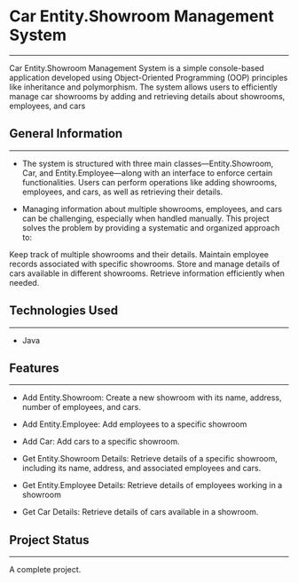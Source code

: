<h1>Car Entity.Showroom Management System</h1>
<hr><p>Car Entity.Showroom Management System is a simple console-based application developed using Object-Oriented Programming (OOP) principles like inheritance and polymorphism. The system allows users to efficiently manage car showrooms by adding and retrieving details about showrooms, employees, and cars</p><h2>General Information</h2>
<hr><ul>
<li>The system is structured with three main classes—Entity.Showroom, Car, and Entity.Employee—along with an interface to enforce certain functionalities. Users can perform operations like adding showrooms, employees, and cars, as well as retrieving their details.</li>
</ul><ul>
<li>Managing information about multiple showrooms, employees, and cars can be challenging, especially when handled manually. This project solves the problem by providing a systematic and organized approach to:</li>
</ul>
<p>Keep track of multiple showrooms and their details.
Maintain employee records associated with specific showrooms.
Store and manage details of cars available in different showrooms.
Retrieve information efficiently when needed.</p><h2>Technologies Used</h2>
<hr><ul>
<li>Java</li>
</ul><h2>Features</h2>
<hr><ul>
<li>Add Entity.Showroom: Create a new showroom with its name, address, number of employees, and cars.</li>
</ul><ul>
<li>Add Entity.Employee: Add employees to a specific showroom</li>
</ul><ul>
<li>Add Car: Add cars to a specific showroom.</li>
</ul><ul>
<li>Get Entity.Showroom Details: Retrieve details of a specific showroom, including its name, address, and associated employees and cars.</li>
</ul><ul>
<li>Get Entity.Employee Details: Retrieve details of employees working in a showroom</li>
</ul><ul>
<li>Get Car Details: Retrieve details of cars available in a showroom.</li>
</ul><h2>Project Status</h2>
<hr><p>A complete project.</p>
